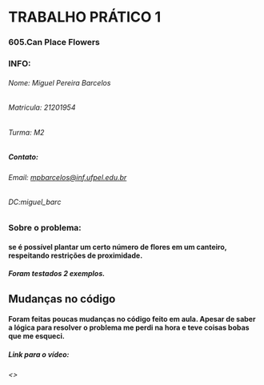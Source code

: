 # TRABALHO PRÁTICO 1
### 605.Can Place Flowers

### INFO:
###### Nome: Miguel Pereira Barcelos
###### Matricula: 21201954
###### Turma: M2
##### Contato:
###### Email: mpbarcelos@inf.ufpel.edu.br 
###### DC:miguel_barc

### Sobre o problema:
#### se é possível plantar um certo número de flores em um canteiro, respeitando restrições de proximidade.
##### Foram testados 2 exemplos. 

## Mudanças no código
#### Foram feitas poucas mudanças no código feito em aula. Apesar de saber a lógica para resolver o problema me perdi na hora e teve coisas bobas que me esqueci.

##### Link para o vídeo:
###### <>
